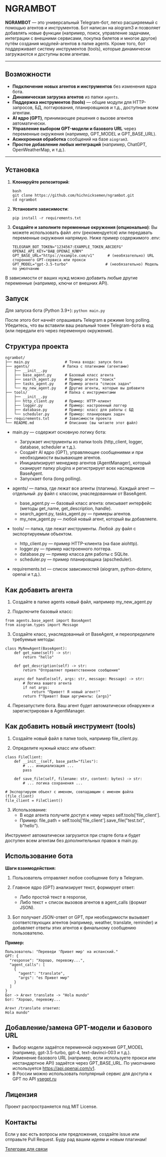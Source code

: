 # NGRAMBOT

**NGRAMBOT** — это универсальный Telegram-бот, легко расширяемый с помощью агентов и инструментов.
Бот написан на aiogram3 и позволяет добавлять новые функции (например, поиск, управление задачами, интеграции с внешними сервисами, покупка билетов и многое другое) путём создания модулей-агентов в папке agents.
Кроме того, бот поддерживает систему инструментов (tools), которые динамически загружаются и доступны всем агентам.

---

## Возможности

- **Подключение новых агентов и инструментов** без изменения ядра бота.
- **Динамическая загрузка агентов** из папки `agents`.
- **Поддержка инструментов (tools)** — общие модули для HTTP-запросов, БД, логгирования, планировщиков и т.д., доступные всем агентам.
- **AI ядро (GPT)**, принимающее решения о вызове агентов автоматически.
- **Управление выбором GPT-модели и базового URL** через переменные окружения (например, GPT_MODEL и GPT_BASE_URL).
- **Асинхронная обработка** сообщений на базе `aiogram3`.
- **Простое добавление любых интеграций** (например, ChatGPT, OpenWeatherMap, и т.д.).

---

## Установка

1. **Клонируйте репозиторий**:
   ```
   bash
   git clone https://github.com/hichnicksemen/ngrambot.git
   cd ngrambot
   ```

2. **Установите зависимости**:
    ```
    pip install -r requirements.txt
    ```

3. **Создайте и заполните переменные окружения (опционально)**:
Вы можете использовать файл .env (рекомендуется) или передавать переменные окружения напрямую. Ниже пример содержимого .env:
    ```
    TELEGRAM_BOT_TOKEN="1234567:EXAMPLE_TOKEN_ABCDEFG"
    OPENAI_API_KEY="ВАШ_OPENAI_КЛЮЧ"
    GPT_BASE_URL="https://example.com/v1"      # (необязательно) URL стороннего GPT-сервиса или прокси
    GPT_MODEL="gpt-3.5-turbo"                 # (необязательно) Модель по умолчанию
    ```
В зависимости от ваших нужд можно добавить любые другие переменные (например, ключи от внешних API).

## Запуск
Для запуска бота (Python 3.9+):
```python main.py```

После этого бот начнёт опрашивать Telegram в режиме long polling.
Убедитесь, что вы вставили ваш реальный токен Telegram-бота в код (или передали его через переменную окружения).

## Структура проекта
```
ngrambot/
├── main.py                # Точка входа: запуск бота
├── agents/               # Папка с плагинами (агентами)
│   ├── __init__.py
│   ├── base_agent.py      # Базовый класс агента
│   ├── search_agent.py    # Пример агента "поиск"
│   ├── tasks_agent.py     # Пример агента "список задач"
│   └── my_new_agent.py    # Другие агенты, которые вы добавите
├── tools/                 # Папка с инструментами
│   ├── __init__.py
│   ├── http_client.py     # Пример: HTTP-клиент
│   ├── logger.py          # Пример: настроенный логгер
│   ├── database.py        # Пример: класс для работы с БД
│   └── scheduler.py       # Пример: планировщик задач
├── requirements.txt       # Зависимости проекта
└── README.md              # Описание (вы читаете этот файл)
```

- main.py — содержит основную логику бота:

    - Загружает инструменты из папки tools (http_client, logger, database, scheduler и т.д.).
    - Создаёт AI ядро (GPT), управляющее сообщениями и при необходимости вызывающее агентов.
    - Инициализирует менеджер агентов (AgentManager), который сканирует папку plugins и регистрирует всех наследников BaseAgent.
    - Запускает бота (long polling).

- agents/ — папка, где лежат все агенты (плагины). Каждый агент — отдельный .py файл с классом, унаследованным от BaseAgent.

    - base_agent.py — базовый класс агента: описывает интерфейс (методы get_name, get_description, handle).
    - search_agent.py, tasks_agent.py — примеры агентов.
    - my_new_agent.py — любой новый агент, который вы добавляете.

- tools/ — папка, где лежат инструменты. Любой .py файл с экспортируемым объектом.

    - http_client.py — пример HTTP-клиента (на базе aiohttp).
    - logger.py — пример настроенного логгера.
    - database.py — пример класса для работы с SQLite.
    - scheduler.py — пример планировщика (apscheduler).

- requirements.txt — список зависимостей (aiogram, python-dotenv, openai и т.д.).

## Как добавить агента

1. Создайте в папке agents новый файл, например my_new_agent.py

2. Подключите базовый класс:
```
from agents.base_agent import BaseAgent
from aiogram.types import Message
```

3. Создайте класс, унаследованный от BaseAgent, и переопределите требуемые методы:

```
class MyNewAgent(BaseAgent):
    def get_name(self) -> str:
        return "hello"

    def get_description(self) -> str:
        return "Отправляет приветственное сообщение"

    async def handle(self, args: str, message: Message) -> str:
        # Логика вашего агента
        if not args:
            return "Привет! Я новый агент!"
        return f"Привет! Ваши аргументы: {args}"

```

4. Перезапустите бота. Ваш агент будет автоматически обнаружен и зарегистрирован в AgentManager.

## Как добавить новый инструмент (tools)
1. Создайте новый файл в папке tools, например file_client.py.

2. Определите нужный класс или объект:
```
class FileClient:
    def __init__(self, base_path="files"):
        # ... инициализация ...
        pass

    def save_file(self, filename: str, content: bytes) -> str:
        # ... логика сохранения ...

# Экспортируем объект с именем, совпадающим с именем файла (file_client)
file_client = FileClient()
```
3. Использование:
    - В коде агента получите доступ к нему через self.tools['file_client'].
    - Пример: file_path = self.tools['file_client'].save_file("test.txt", b"hello").

Инструмент автоматически загрузится при старте бота и будет доступен всем агентам без дополнительных правок в main.py.

## Использование бота
**Шаги взаимодействия:**
1. Пользователь отправляет любое сообщение боту в Telegram.
2. Главное ядро (GPT) анализирует текст, формирует ответ:

    - Либо простой текст в response,
    - Либо текст + список вызовов агентов в agent_calls (формат JSON).

3. Бот получает JSON-ответ от GPT, при необходимости вызывает соответствующих агентов (например, weather, translate, reminder) и добавляет ответы этих агентов к финальному сообщению пользователю.

**Пример:**
```
Пользователь: "Переведи 'Привет мир' на испанский."
GPT: {
  "response": "Хорошо, перевожу...",
  "agent_calls": [
    {
      "agent": "translate",
      "args": "es Привет мир"
    }
  ]
}
Бот -> Агент translate -> "Hola mundo"
Бот: "Хорошо, перевожу...

Агент /translate ответил:
Hola mundo"
```

## Добавление/замена GPT-модели и базового URL
- Выбор модели задаётся переменной окружения GPT_MODEL (например, gpt-3.5-turbo, gpt-4, text-davinci-003 и т.д.).
- Изменение базового URL (например, если используете прокси или нестандартное API) задаётся через GPT_BASE_URL. По умолчанию используется https://api.openai.com/v1.
- В России можно использовать популярный сервис для доступа к GPT по API [vsegpt.ru](https://vsegpt.ru/?cmpad=p641059572)

## Лицензия
Проект распространяется под MIT License.

## Контакты
Если у вас есть вопросы или предложения, создайте issue или отправьте Pull Request.
Буду рад вашим идеям и новым плагинам!

[Телеграм для связи](https://t.me/Hichnick)